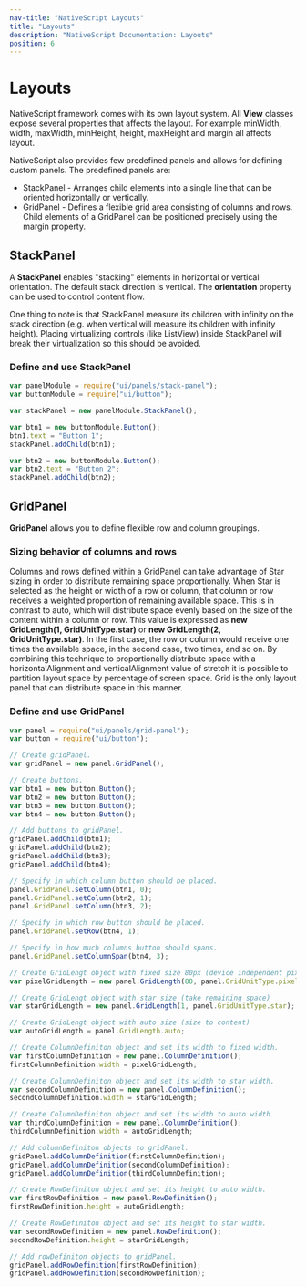 ```yaml
---
nav-title: "NativeScript Layouts"
title: "Layouts"
description: "NativeScript Documentation: Layouts"
position: 6
---
```


# Layouts

NativeScript framework comes with its own layout system. All **View** classes expose several properties that affects the layout. For example minWidth, width, maxWidth, minHeight, height, maxHeight and margin all affects layout.

NativeScript also provides few predefined panels and allows for defining custom panels.
The predefined panels are:

* StackPanel - Arranges child elements into a single line that can be oriented horizontally or vertically.
* GridPanel - Defines a flexible grid area consisting of columns and rows. Child elements of a GridPanel can be positioned precisely using the margin property.

## StackPanel

A **StackPanel** enables "stacking" elements in horizontal or vertical orientation. The default stack direction is vertical. The **orientation** property can be used to control content flow.

One thing to note is that StackPanel measure its children with infinity on the stack direction (e.g. when vertical will measure its children with infinity height). Placing virtualizing controls (like ListView) inside StackPanel will break their virtualization so this should be avoided.

### Define and use StackPanel

``` JavaScript
var panelModule = require("ui/panels/stack-panel");
var buttonModule = require("ui/button");

var stackPanel = new panelModule.StackPanel();

var btn1 = new buttonModule.Button();
btn1.text = "Button 1";
stackPanel.addChild(btn1);

var btn2 = new buttonModule.Button();
var btn2.text = "Button 2";
stackPanel.addChild(btn2);
```

## GridPanel
**GridPanel** allows you to define flexible row and column groupings.

### Sizing behavior of columns and rows
Columns and rows defined within a GridPanel can take advantage of Star sizing in order to distribute remaining space proportionally. When Star is selected as the height or width of a row or column, that column or row receives a weighted proportion of remaining available space. This is in contrast to auto, which will distribute space evenly based on the size of the content within a column or row. This value is expressed as **new GridLength(1, GridUnitType.star)** or **new GridLength(2, GridUnitType.star)**. In the first case, the row or column would receive one times the available space, in the second case, two times, and so on. By combining this technique to proportionally distribute space with a horizontalAlignment and verticalAlignment value of stretch it is possible to partition layout space by percentage of screen space. Grid is the only layout panel that can distribute space in this manner.

### Define and use GridPanel

``` JavaScript
var panel = require("ui/panels/grid-panel");
var button = require("ui/button");

// Create gridPanel.
var gridPanel = new panel.GridPanel();

// Create buttons.
var btn1 = new button.Button();
var btn2 = new button.Button();
var btn3 = new button.Button();
var btn4 = new button.Button();

// Add buttons to gridPanel.
gridPanel.addChild(btn1);
gridPanel.addChild(btn2);
gridPanel.addChild(btn3);
gridPanel.addChild(btn4);

// Specify in which column button should be placed.
panel.GridPanel.setColumn(btn1, 0);
panel.GridPanel.setColumn(btn2, 1);
panel.GridPanel.setColumn(btn3, 2);

// Specify in which row button should be placed.
panel.GridPanel.setRow(btn4, 1);

// Specify in how much columns button should spans.
panel.GridPanel.setColumnSpan(btn4, 3);

// Create GridLengt object with fixed size 80px (device independent pixels)
var pixelGridLength = new panel.GridLength(80, panel.GridUnitType.pixel);

// Create GridLengt object with star size (take remaining space)
var starGridLength = new panel.GridLength(1, panel.GridUnitType.star);

// Create GridLengt object with auto size (size to content)
var autoGridLength = panel.GridLength.auto;

// Create ColumnDefiniton object and set its width to fixed width.
var firstColumnDefinition = new panel.ColumnDefinition();
firstColumnDefinition.width = pixelGridLength;

// Create ColumnDefiniton object and set its width to star width.
var secondColumnDefinition = new panel.ColumnDefinition();
secondColumnDefinition.width = starGridLength;

// Create ColumnDefiniton object and set its width to auto width.
var thirdColumnDefinition = new panel.ColumnDefinition();
thirdColumnDefinition.width = autoGridLength;

// Add columnDefiniton objects to gridPanel.
gridPanel.addColumnDefinition(firstColumnDefinition);
gridPanel.addColumnDefinition(secondColumnDefinition);
gridPanel.addColumnDefinition(thirdColumnDefinition);

// Create RowDefiniton object and set its height to auto width.
var firstRowDefinition = new panel.RowDefinition();
firstRowDefinition.height = autoGridLength;

// Create RowDefiniton object and set its height to star width.
var secondRowDefinition = new panel.RowDefinition();
secondRowDefinition.height = starGridLength;

// Add rowDefiniton objects to gridPanel.
gridPanel.addRowDefinition(firstRowDefinition);
gridPanel.addRowDefinition(secondRowDefinition);
```
